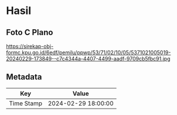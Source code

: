 # Hasil

## Foto C Plano

https://sirekap-obj-formc.kpu.go.id/6edf/pemilu/ppwp/53/71/02/10/05/5371021005019-20240229-173849--c7c4344a-4407-4499-aadf-9709cb5fbc91.jpg


## Metadata

| Key        | Value               |
| ---------- | ------------------- |
| Time Stamp | 2024-02-29 18:00:00 |



